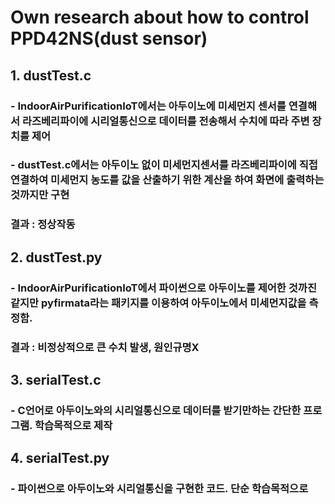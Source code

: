 # Own research about how to control PPD42NS(dust sensor)
## 1. dustTest.c
### - IndoorAirPurificationIoT에서는 아두이노에 미세먼지 센서를 연결해서 라즈베리파이에 시리얼통신으로 데이터를 전송해서 수치에 따라 주변 장치를 제어
### - dustTest.c에서는 아두이노 없이 미세먼지센서를 라즈베리파이에 직접 연결하여 미세먼지 농도를 값을 산출하기 위한 계산을 하여 화면에 출력하는 것까지만 구현
### 결과 : 정상작동
##
## 2. dustTest.py
### - IndoorAirPurificationIoT에서 파이썬으로 아두이노를 제어한 것까진 같지만 pyfirmata라는 패키지를 이용하여 아두이노에서 미세먼지값을 측정함.
### 결과 : 비정상적으로 큰 수치 발생, 원인규명X
##
## 3. serialTest.c
### - C언어로 아두이노와의 시리얼통신으로 데이터를 받기만하는 간단한 프로그램. 학습목적으로 제작
##
## 4. serialTest.py
### - 파이썬으로 아두이노와 시리얼통신을 구현한 코드. 단순 학습목적으로 
